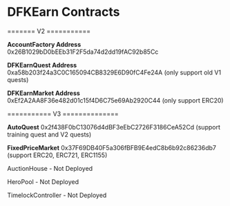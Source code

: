 # DFKEarn Contracts


=======  V2 ===========

**AccountFactory Address**
0x26B1029bD0bEEb31F2F5da74d2dd19fAC92b85Cc

**DFKEarnQuest Address**
0xa58b203f24a3C0C165094CB8329E6D90fC4Fe24A (only support old V1 quests)

**DFKEarnMarket Address** 
0xEf2A2AA8F36e482d01c15f4D6C75e69Ab2920C44 (only support ERC20)

=========== V3 ==============

**AutoQuest**
0x2f438F0bC13076d4dBF3eEbC2726F3186CeA52Cd (support training quest and V2 quests)


**FixedPriceMarket** 
0x37F69DB40F5a306fBFB9E4edC8b6b92c86236db7 (support ERC20, ERC721, ERC1155) 

AuctionHouse - Not Deployed 

HeroPool - Not Deployed 

TimelockController - Not Deployed 
